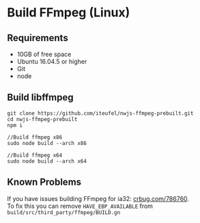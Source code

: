 # Build FFmpeg (Linux)

## Requirements

- 10GB of free space
- Ubuntu 16.04.5 or higher
- Git
- node

## Build libffmpeg

	git clone https://github.com/iteufel/nwjs-ffmpeg-prebuilt.git
	cd nwjs-ffmpeg-prebuilt
	npm i
	
	//Build ffmpeg x86
	sudo node build --arch x86
	
	//Build ffmpeg x64
	sudo node build --arch x64

## Known Problems

If you have issues building FFmpeg for ia32: [crbug.com/786760](https://crbug.com/786760).  
To fix this you can remove `HAVE_EBP_AVAILABLE` from `build/src/third_party/ffmpeg/BUILD.gn`
